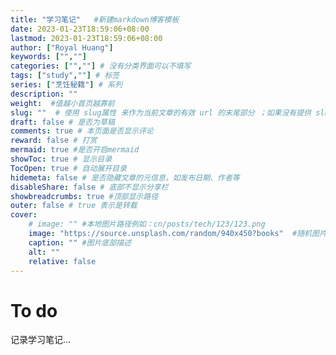```yaml
---
title: "学习笔记"   #新建markdown博客模板
date: 2023-01-23T18:59:06+08:00
lastmod: 2023-01-23T18:59:06+08:00
author: ["Royal Huang"]
keywords: ["",""]
categories: ["",""] # 没有分类界面可以不填写
tags: ["study",""] # 标签
series: ["烹饪秘籍"] # 系列
description: ""
weight:  #值越小首页越靠前
slug: ""  # 使用 slug属性 来作为当前文章的有效 url 的末尾部分 ；如果没有提供 slug 则使用 title 代替。
draft: false # 是否为草稿
comments: true # 本页面是否显示评论
reward: false # 打赏
mermaid: true #是否开启mermaid
showToc: true # 显示目录
TocOpen: true # 自动展开目录
hidemeta: false # 是否隐藏文章的元信息，如发布日期、作者等
disableShare: false # 底部不显示分享栏
showbreadcrumbs: true #顶部显示路径
outer: false # true 表示是转载
cover:
    # image: "" #本地图片路径例如：cn/posts/tech/123/123.png 
    image: "https://source.unsplash.com/random/940x450?books"  #随机图片
    caption: "" #图片底部描述
    alt: ""
    relative: false
---
```

To do
=====

记录学习笔记...
